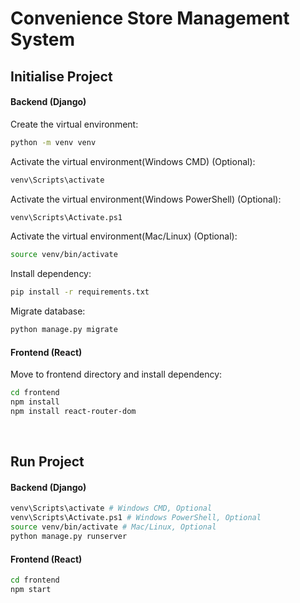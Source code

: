 # Convenience Store Management System
## Initialise Project
#### Backend (Django)
Create the virtual environment:
```bash
python -m venv venv
```

Activate the virtual environment(Windows CMD) (Optional):
```bash
venv\Scripts\activate
```

Activate the virtual environment(Windows PowerShell) (Optional):
```bash
venv\Scripts\Activate.ps1
```

Activate the virtual environment(Mac/Linux) (Optional):
```bash
source venv/bin/activate
```

Install dependency:
```bash
pip install -r requirements.txt
```

Migrate database:
```bash
python manage.py migrate
```

#### Frontend (React)
Move to frontend directory and install dependency:
```bash
cd frontend
npm install
npm install react-router-dom
```
<br>

## Run Project
#### Backend (Django)
```bash
venv\Scripts\activate # Windows CMD, Optional
venv\Scripts\Activate.ps1 # Windows PowerShell, Optional
source venv/bin/activate # Mac/Linux, Optional
python manage.py runserver
```

#### Frontend (React)
```bash
cd frontend
npm start
```